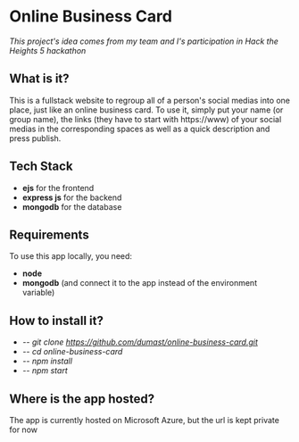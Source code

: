 # Online Business Card
*This project's idea comes from my team and I's participation in Hack the Heights 5 hackathon*

## What is it?
This is a fullstack website to regroup all of a person's social medias into one place, just like an online business card. 
To use it, simply put your name (or group name), the links (they have to start with https://www) of your social medias in the corresponding spaces as well as a quick description and press publish.

## Tech Stack
* **ejs** for the frontend
* **express js** for the backend
* **mongodb** for the database

## Requirements
To use this app locally, you need:
* **node**
* **mongodb** (and connect it to the app instead of the environment variable)

## How to install it?
* *-- git clone https://github.com/dumast/online-business-card.git*
* *-- cd online-business-card*
* *-- npm install*
* *-- npm start*

## Where is the app hosted?
The app is currently hosted on Microsoft Azure, but the url is kept private for now
